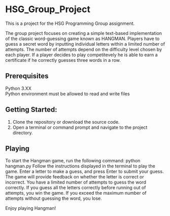 # HSG_Group_Project
This is a project for the HSG Programming Group assignment.

The group project focuses on creating a simple text-based implementation of the classic word-guessing game known as HANGMAN. Players have to guess a secret word by inputting individual letters within a limited number of attempts. The number of attempts depend on the difficulty level chosen by each player. If a player decides to play competitevely he is able to earn a certificate if he correctly guesses three words in a row.

## Prerequisites
Python 3.XX <br>
Python environment must be allowed to read and write files

## Getting Started:
1. Clone the repository or download the source code.
2. Open a terminal or command prompt and navigate to the project directory.

## Playing
To start the Hangman game, run the following command: python hangman.py
Follow the instructions displayed in the terminal to play the game. Enter a letter to make a guess, and press Enter to submit your guess. The game will provide feedback on whether the letter is correct or incorrect.
You have a limited number of attempts to guess the word correctly. If you guess all the letters correctly before running out of attempts, you win the game. If you exceed the maximum number of attempts without guessing the word, you lose.

Enjoy playing Hangman!
